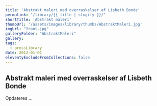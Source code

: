 ```yaml
---
title: 'Abstrakt maleri med overraskelser af Lisbeth Bonde'
permalink: "/library/{{ title | slugify }}/"
shortTitle: 'Abstrakt maleri'
thumbUrl: '/assets/images/library/thumbs/AbstraktMaleri.jpg'
imgUrl: "front.jpg"
galleryFolder: "AbstraktMaleri"
gallery:
tags:
  - pressLibrary
date: 2012-01-01
eleventyExcludeFromCollections: false
---
```



<h2>Abstrakt maleri med overraskelser af Lisbeth Bonde</h2>
<p>Opdateres ...</p>